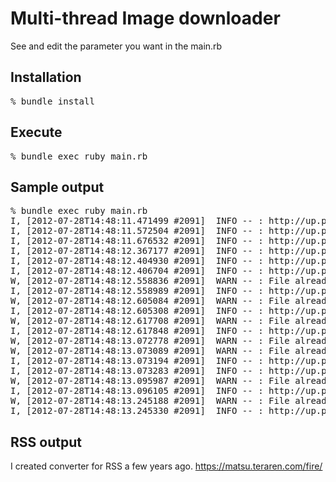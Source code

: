 Multi-thread Image downloader
===============

See and edit the parameter you want in the main.rb


Installation
---------------
<pre>
% bundle install
</pre>

Execute
---------------
<pre>
% bundle exec ruby main.rb
</pre>



Sample output
---------------

<pre>
% bundle exec ruby main.rb
I, [2012-07-28T14:48:11.471499 #2091]  INFO -- : http://up.pandoravote.net/up/index.php?page=3&gal=1&mode=list&sword=&andor=
I, [2012-07-28T14:48:11.572504 #2091]  INFO -- : http://up.pandoravote.net/up/index.php?page=2&gal=1&mode=list&sword=&andor=
I, [2012-07-28T14:48:11.676532 #2091]  INFO -- : http://up.pandoravote.net/up/index.php?page=1&gal=1&mode=list&sword=&andor=
I, [2012-07-28T14:48:12.367177 #2091]  INFO -- : http://up.pandoravote.net/up/img/pandoraup00137674.jpg
I, [2012-07-28T14:48:12.404930 #2091]  INFO -- : http://up.pandoravote.net/up/img/pandoraup00137766.jpg
I, [2012-07-28T14:48:12.406704 #2091]  INFO -- : http://up.pandoravote.net/up/img/pandoraup00137720.jpg
W, [2012-07-28T14:48:12.558836 #2091]  WARN -- : File already exists
I, [2012-07-28T14:48:12.558989 #2091]  INFO -- : http://up.pandoravote.net/up/img/pandoraup00137673.jpg
W, [2012-07-28T14:48:12.605084 #2091]  WARN -- : File already exists
I, [2012-07-28T14:48:12.605308 #2091]  INFO -- : http://up.pandoravote.net/up/img/pandoraup00137765.jpg
W, [2012-07-28T14:48:12.617708 #2091]  WARN -- : File already exists
I, [2012-07-28T14:48:12.617848 #2091]  INFO -- : http://up.pandoravote.net/up/img/pandoraup00137719.jpg
W, [2012-07-28T14:48:13.072778 #2091]  WARN -- : File already exists
W, [2012-07-28T14:48:13.073089 #2091]  WARN -- : File already exists
I, [2012-07-28T14:48:13.073194 #2091]  INFO -- : http://up.pandoravote.net/up/img/pandoraup00137672.jpg
I, [2012-07-28T14:48:13.073283 #2091]  INFO -- : http://up.pandoravote.net/up/img/pandoraup00137764.jpg
W, [2012-07-28T14:48:13.095987 #2091]  WARN -- : File already exists
I, [2012-07-28T14:48:13.096105 #2091]  INFO -- : http://up.pandoravote.net/up/img/pandoraup00137718.jpg
W, [2012-07-28T14:48:13.245188 #2091]  WARN -- : File already exists
I, [2012-07-28T14:48:13.245330 #2091]  INFO -- : http://up.pandoravote.net/up/img/pandoraup00137763.jpg
</pre>

RSS output
-----------------
I created converter for RSS a few years ago.
https://matsu.teraren.com/fire/

